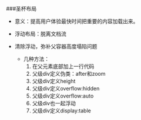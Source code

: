 ###圣杯布局
-  意义：提高用户体验最快时间把重要的内容加载出来。

- 浮动布局：脱离文档流

- 清除浮动，弥补父容器高度塌陷问题
  - 几种方法：
    1. 在父元素底部加上一行代码  <div class="clear: left"></div>
    2. 父级div定义伪类：after和zoom
    3. 父级div定义height
    4. 父级div定义overflow:hidden
    5. 父级div定义overflow:auto
    6. 父级div也一起浮动
    7. 父级div定义display:table